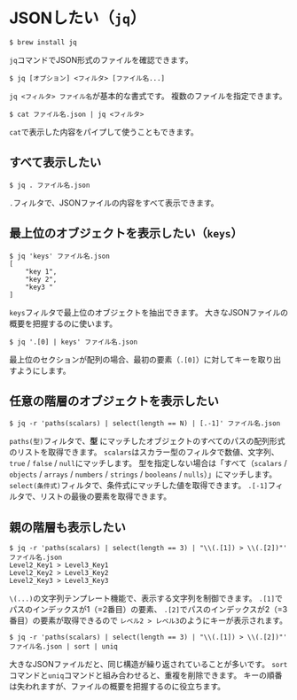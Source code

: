 # JSONしたい（`jq`）

```console
$ brew install jq
```

`jq`コマンドでJSON形式のファイルを確認できます。

```console
$ jq [オプション] <フィルタ> [ファイル名...]
```

`jq <フィルタ> ファイル名`が基本的な書式です。
複数のファイルを指定できます。

```console
$ cat ファイル名.json | jq <フィルタ>
```

`cat`で表示した内容をパイプして使うこともできます。

## すべて表示したい

```console
$ jq . ファイル名.json
```

`.`フィルタで、JSONファイルの内容をすべて表示できます。

## 最上位のオブジェクトを表示したい（`keys`）

```console
$ jq 'keys' ファイル名.json
[
    "key 1",
    "key 2",
    "key3 "
]
```

`keys`フィルタで最上位のオブジェクトを抽出できます。
大きなJSONファイルの概要を把握するのに使います。

```console
$ jq '.[0] | keys' ファイル名.json
```

最上位のセクションが配列の場合、最初の要素（`.[0]`）に対してキーを取り出すようにします。

## 任意の階層のオブジェクトを表示したい

```console
$ jq -r 'paths(scalars) | select(length == N) | [.-1]' ファイル名.json
```

`paths(型)`フィルタで、**型** にマッチしたオブジェクトのすべてのパスの配列形式のリストを取得できます。
`scalars`はスカラー型のフィルタで数値、文字列、`true` / `false` / `null`にマッチします。
型を指定しない場合は「すべて（`scalars` / `objects` / `arrays` / `numbers` / `strings` / `booleans` / `nulls`）」にマッチします。
`select(条件式)`フィルタで、条件式にマッチした値を取得できます。
`.[-1]`フィルタで、リストの最後の要素を取得できます。

## 親の階層も表示したい

```console
$ jq -r 'paths(scalars) | select(length == 3) | "\\(.[1]) > \\(.[2])"' ファイル名.json
Level2_Key1 > Level3_Key1
Level2_Key2 > Level3_Key2
Level2_Key3 > Level3_Key3
```

`\(...)`の文字列テンプレート機能で、表示する文字列を制御できます。
`.[1]`でパスのインデックスが1（=2番目）の要素、
`.[2]`でパスのインデックスが2（=3番目）の要素が取得できるので
`レベル2 > レベル3`のようにキーが表示されます。

```console
$ jq -r 'paths(scalars) | select(length == 3) | "\\(.[1]) > \\(.[2])"' ファイル名.json | sort | uniq
```

大きなJSONファイルだと、同じ構造が繰り返されていることが多いです。
`sort`コマンドと`uniq`コマンドと組み合わせると、重複を削除できます。
キーの順番は失われますが、ファイルの概要を把握するのに役立ちます。
